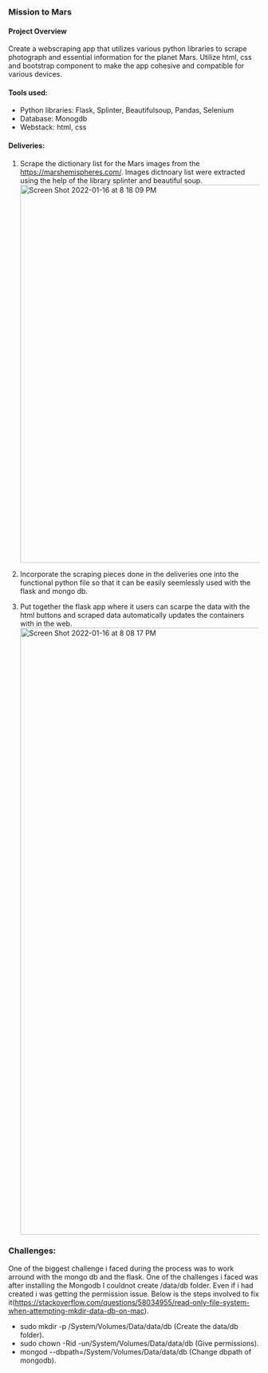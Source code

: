 ### Mission to Mars

#### Project Overview
Create a webscraping app that utilizes various python libraries to scrape photograph and essential information for the planet Mars. Utilize html, css and bootstrap component to make the app cohesive and compatible for various devices. 

#### Tools used:
- Python libraries:  Flask, Splinter, Beautifulsoup, Pandas, Selenium
- Database: Monogdb
- Webstack: html, css

#### Deliveries:
1) Scrape the dictionary list for the Mars images from the https://marshemispheres.com/. Images dictnoary list were extracted using the help of the library splinter and beautiful soup. 
   <img width="757" alt="Screen Shot 2022-01-16 at 8 18 09 PM" src="https://user-images.githubusercontent.com/93223274/149689566-5428badf-432c-410f-a3cf-404c63323d3c.png">

2) Incorporate the scraping pieces done in the deliveries one into the functional python file so that it can be easily seemlessly used with the flask and mongo db. 

3) Put together the flask app where it users can scarpe the data with the html buttons and scraped data automatically updates the containers with in the web. 
   <img width="1215" alt="Screen Shot 2022-01-16 at 8 08 17 PM" src="https://user-images.githubusercontent.com/93223274/149689564-f42f0583-5004-4c8a-8b57-3d1aec143a55.png">


### Challenges:
One of the biggest challenge i faced during the process was to work arround with the mongo db and the flask. One of the challenges i faced was after installing the Mongodb I couldnot create /data/db folder. Even if i had created i was getting the permission issue. Below is the steps involved to fix it(https://stackoverflow.com/questions/58034955/read-only-file-system-when-attempting-mkdir-data-db-on-mac).

- sudo mkdir -p /System/Volumes/Data/data/db (Create the data/db folder).
- sudo chown -Rid -un/System/Volumes/Data/data/db (Give permissions).
- mongod --dbpath=/System/Volumes/Data/data/db (Change dbpath of mongodb).

